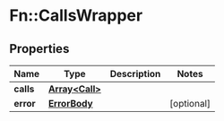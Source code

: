 # Fn::CallsWrapper

## Properties
Name | Type | Description | Notes
------------ | ------------- | ------------- | -------------
**calls** | [**Array&lt;Call&gt;**](Call.md) |  | 
**error** | [**ErrorBody**](ErrorBody.md) |  | [optional] 


